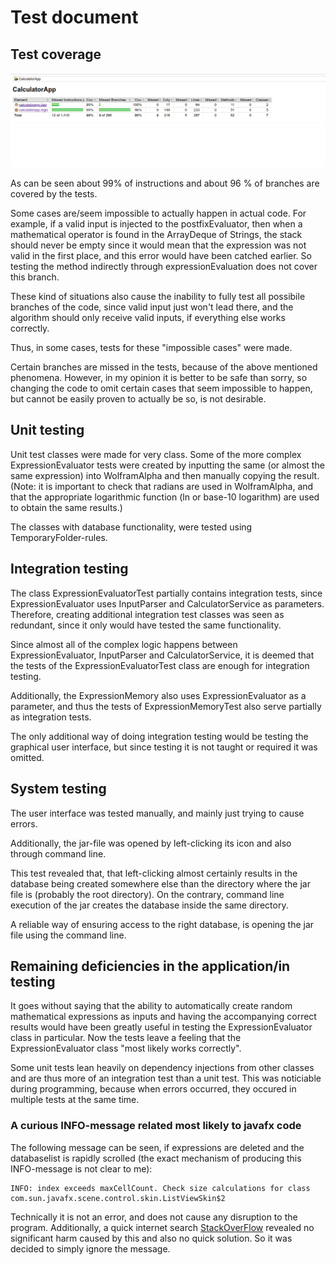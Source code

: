 # Test document

## Test coverage

![Test coverage](https://github.com/Jsos17/CalculatorApp/blob/master/dokumentointi/Test_coverage.png)

As can be seen about 99% of instructions and about 96 % of branches are covered by the tests. 

Some cases are/seem impossible to actually happen in actual code. For example, if a valid input is injected to the postfixEvaluator, then when a mathematical operator is found in the ArrayDeque of Strings, the stack should never be empty since it would mean that the expression was not valid in the first place, and this error would have been catched earlier. So testing the method indirectly through expressionEvaluation does not cover this branch.

These kind of situations also cause the inability to fully test all possibile branches of the code, since valid input just won't lead there, and the algorithm should only receive valid inputs, if everything else works correctly. 

Thus, in some cases, tests for these "impossible cases" were made.

Certain branches are missed in the tests, because of the above mentioned phenomena. However, in my opinion it is better to be safe than sorry, so changing the code to omit certain cases that seem impossible to happen, but cannot be easily proven to actually be so, is not desirable. 

## Unit testing

Unit test classes were made for very class. Some of the more complex ExpressionEvaluator tests were created by inputting the same (or almost the same expression) into WolframAlpha and then manually copying the result. (Note: it is important to check that radians are used in WolframAlpha, and that the appropriate logarithmic function (ln or base-10 logarithm) are used to obtain the same results.)

The classes with database functionality, were tested using TemporaryFolder-rules.

## Integration testing

The class ExpressionEvaluatorTest partially contains integration tests, since ExpressionEvaluator uses InputParser and CalculatorService as parameters. Therefore, creating additional integration test classes was seen as redundant, since it only would have tested the same functionality.

Since almost all of the complex logic happens between ExpressionEvaluator, InputParser and CalculatorService, it is deemed that the tests of the ExpressionEvaluatorTest class are enough for integration testing.

Additionally, the ExpressionMemory also uses ExpressionEvaluator as a parameter, and thus the tests of ExpressionMemoryTest also serve partially as integration tests. 

The only additional way of doing integration testing would be testing the graphical user interface, but since testing it is not taught or required it was omitted.

## System testing

The user interface was tested manually, and mainly just trying to cause errors. 

Additionally, the jar-file was opened by left-clicking its icon and also through command line. 

This test revealed that, that left-clicking almost certainly results in the database being created somewhere else than the directory where the jar file is (probably the root directory). On the contrary, command line execution of the jar creates the database inside the same directory.

A reliable way of ensuring access to the right database, is opening the jar file using the command line.

## Remaining deficiencies in the application/in testing

It goes without saying that the ability to automatically create random mathematical expressions as inputs and having the accompanying correct results would have been greatly useful in testing the ExpressionEvaluator class in particular. Now the tests leave a feeling that the ExpressionEvaluator class "most likely works correctly".

Some unit tests lean heavily on dependency injections from other classes and are thus more of an integration test than a unit test. This was noticiable during programming, because when errors occurred, they occured in multiple tests at the same time.

### A curious INFO-message related most likely to javafx code

The following message can be seen, if expressions are deleted and the databaselist is rapidly scrolled (the exact mechanism of producing this INFO-message is not clear to me):

    INFO: index exceeds maxCellCount. Check size calculations for class com.sun.javafx.scene.control.skin.ListViewSkin$2

Technically it is not an error, and does not cause any disruption to the program. Additionally, a quick internet search [StackOverFlow](https://stackoverflow.com/questions/30683685/why-do-i-get-this-weird-warning-when-i-scroll-to-the-end-of-a-listview-in-javafx?utm_medium=organic&utm_source=google_rich_qa&utm_campaign=google_rich_qa) revealed no significant harm caused by this and also no quick solution. So it was decided to simply ignore the message. 
